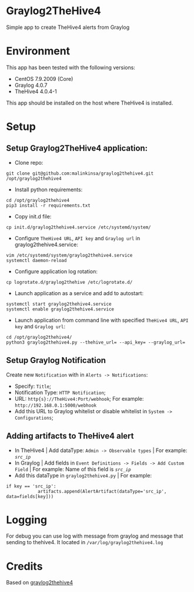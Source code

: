 # Graylog2TheHive4

Simple app to create TheHive4 alerts from Graylog

# Environment

This app has been tested with the following versions:
- CentOS 7.9.2009 (Core)
- Graylog 4.0.7
- TheHive4 4.0.4-1

This app should be installed on the host where TheHive4 is installed.
# Setup
## Setup Graylog2TheHive4 application:

- Clone repo:

```
git clone git@github.com:malinkinsa/graylog2thehive4.git /opt/graylog2thehive4
```

- Install python requirements:

```
cd /opt/graylog2thehive4
pip3 install -r requirements.txt
```

- Copy init.d file:

```
cp init.d/graylog2thehive4.service /etc/systemd/system/
```

- Configure `TheHive4 URL`, `API key` and `Graylog url` in graylog2thehive4.service:

```
vim /etc/systemd/system/graylog2thehive4.service
systemctl daemon-reload
```

- Configure application log rotation:

```
cp logrotate.d/graylog2thehive /etc/logrotate.d/
```

- Launch application as a service and add to autostart:

```
systemctl start graylog2thehive4.service
systemctl enable graylog2thehive4.service
```

- Launch application from command line with specified `TheHive4 URL`, `API key` and `Graylog url`:

```
cd /opt/graylog2thehive4/
python3 graylog2thehive4.py --thehive_url= --api_key= --graylog_url=
```


## Setup Graylog Notification

Create new `Notification` with  in `Alerts -> Notifications`:

- Specify: `Title`;
- Notification Type: `HTTP Notification`;
- URL: `http{s}://TheHive4:Port/webhook`; For example: `http://192.168.0.1:5000/webhook`
- Add this URL to Graylog whitelist or disable whitelist in `System -> Configurations`;

## Adding artifacts to TheHive4 alert

- In TheHive4 | Add dataType: `Admin -> Observable types` | For example: *`src_ip`*
- In Graylog | Add fields in `Event Definitions -> Fields -> Add Custom Field` | For example: Name of this field is *`src_ip`*
- Add this dataType in `graylog2thehive4.py` | For example:

```
if key == 'src_ip':
            artifacts.append(AlertArtifact(dataType='src_ip', data=fields[key]))
```

# Logging

For debug you can use log with message from graylog and message that sending to thehive4. It located in `/var/log/graylog2thehive4.log`

# Credits

Based on [graylog2thehive4](https://github.com/H2Cyber/Graylog2TheHive4) 
